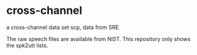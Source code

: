 # cross-channel
a cross-channel data set scp, data from SRE

The raw speech files are available from NIST. This repository only shows the spk2utt lists.
